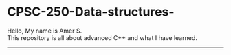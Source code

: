 # CPSC-250-Data-structures-
Hello,
  My name is Amer S. <br>
  This repository is all about advanced C++ and what I have learned. <br>
  <hr>
